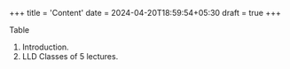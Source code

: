 +++
title = 'Content'
date = 2024-04-20T18:59:54+05:30
draft = true
+++


Table

1. Introduction.
2. LLD Classes of 5 lectures.